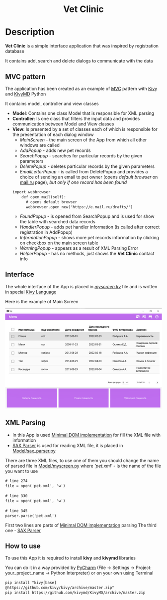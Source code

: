 <h1 align="center">Vet Clinic</h1>

# Description
**Vet Clinic** is a simple interface application that was inspired by registration database

It contains add, search and delete dialogs to communicate with the data

## MVC pattern
The application has been created as an example of [MVC](https://developer.mozilla.org/en-US/docs/Glossary/MVC) pattern
with [Kivy](https://kivy.org/doc/stable/) and [KivyMD](https://kivymd.readthedocs.io/en/latest/) Python

It contains model, controller and view classes 
- **Model**:
    Contains one class Model that is responsible for XML parsing 
- **Controller**:
    Is one class that filters the input data and provides communication between Model and View classes
- **View**:
    Is presented by a set of classes each of which is responsible for the presentation of each dialog window
    + *MainScreen* - the main screen of the App from which all other windows are called
    + *AddPopup* - adds new pet records
    + *SearchPopup* - searches for particular records by the given parameters
    + *DeletePopup* - deletes particular records by the given parameters
    + *EmailLetterPopup* - is called from DeletePopup and provides a choice of sending an email to pet owner (opens *default browser* on [mail.ru](https://e.mail.ru/drafts/) page), *but only if one record has been found* 
  ````
  import webbrowser
      def open_mail(self):
        # opens default browser
        webbrowser.open_new('https://e.mail.ru/drafts/')
  ````
    + *FoundPopup* - is opened from SearchPopup and is used for show the table with searched data records
    + *HandlerPopup* - adds pet handler information (is called after correct registration in AddPopup)
    + *InformationPopup* - shows more pet records information by clicking on checkbox on the main screen table
    + *WarningPopup* - appears as a result of XML Parsing Error 
    + *HelperPopup* - has no methods, just shows the **Vet Clinic** contact info
    
## Interface
The whole interface of the App is placed in *[myscreen.kv](https://github.com/AlesyaRabushka/MVC_Kivy_Python/blob/main/View/myscreen.kv)* file and is written in special [Kivy Language](https://kivy.org/doc/stable/guide/lang.html)

Here is the example of Main Screen

<img src="https://github.com/AlesyaRabushka/MVC_Kivy_Python/blob/main/src/MainScreen.jpg">

## XML Parsing

- In this App is used [Minimal DOM implementation](https://docs.python.org/3/library/xml.dom.minidom.html) for fill the XML file with information
- [SAX Parser](https://docs.python.org/3/library/xml.sax.handler.html) is used for reading XML file, it is placed in [Model/sax_parser.py](https://github.com/AlesyaRabushka/MVC_Kivy_Python/blob/main/Model/sax_parser.py)

There are three XML files, to use one of them you should change the name of parsed file in [Model/myscreen.py](https://github.com/AlesyaRabushka/MVC_Kivy_Python/blob/main/Model/myscreen.py) where *'pet.xml'* - is the name of the file you want to use
````
# line 274
file = open('pet.xml', 'w')

# line 330
file = open('pet.xml', 'w')

# line 345
parser.parse('pet.xml')
````
First two lines are parts of [Minimal DOM implementation](https://docs.python.org/3/library/xml.dom.minidom.html) parsing
The third one - [SAX Parser](https://docs.python.org/3/library/xml.sax.handler.html)

## How to use

To use this App it is required to install **kivy** and **kivymd** libraries

You can do it in a way provided by [PyCharm](https://www.jetbrains.com/pycharm/) (File -> Settings -> Project: your_project_name -> Python Interpreter)
or on your own using Terminal
````
pip install "kivy[base] @https://github.com/kivy/kivy/archive/master.zip"    
pip install https://github.com/kivymd/KivyMD/archive/master.zip
````
